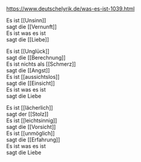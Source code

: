 https://www.deutschelyrik.de/was-es-ist-1039.html

Es ist [[Unsinn]]  
sagt die [[Vernunft]]  
Es ist was es ist  
sagt die [[Liebe]]

Es ist [[Unglück]]  
sagt die [[Berechnung]]  
Es ist nichts als [[Schmerz]]  
sagt die [[Angst]]  
Es ist [[aussichtslos]]  
sagt die [[Einsicht]]  
Es ist was es ist  
sagt die Liebe

Es ist [[lächerlich]]  
sagt der [[Stolz]]  
Es ist [[leichtsinnig]]  
sagt die [[Vorsicht]]  
Es ist [[unmöglich]]  
sagt die [[Erfahrung]]  
Es ist was es ist  
sagt die Liebe

